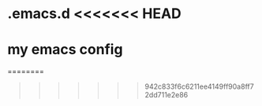 .emacs.d
<<<<<<< HEAD
========

my emacs config
=======
========
>>>>>>> 942c833f6c6211ee4149ff90a8ff72dd711e2e86
